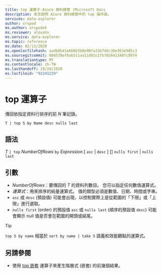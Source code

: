 ```yaml
---
title: top 運算子-Azure 資料總管 |Microsoft Docs
description: 本文說明 Azure 資料總管中的 top 操作員。
services: data-explorer
author: orspod
ms.author: orspodek
ms.reviewer: alexans
ms.service: data-explorer
ms.topic: reference
ms.date: 02/13/2020
ms.openlocfilehash: aadb0b41e666b5b0e90fa33b7ddc30e363e985c3
ms.sourcegitcommit: 608539af6ab511aa11d82c17b782641340fc8974
ms.translationtype: MT
ms.contentlocale: zh-TW
ms.lasthandoff: 10/20/2020
ms.locfileid: "92241229"
---
```

# <a name="top-operator"></a>top 運算子

傳回依指定資料行排序的前 *N* 筆記錄。

```kusto
T | top 5 by Name desc nulls last
```

## <a name="syntax"></a>語法

*T* `| top` *NumberOfRows* `by` *Expression* [ `asc`  |  `desc` ] [] `nulls first`  |  `nulls last`

## <a name="arguments"></a>引數

* *NumberOfRows*：要傳回的 *T* 的資料列數目。 您可以指定任何數值運算式。
* *運算式*：用來排序的純量運算式。 值的類型必須是數值、日期、時間或字串。
* `asc` 或 `desc` (預設值) 可能會出現，以控制實際上是從範圍的「下限」或「上限」進行選取。
* `nulls first` (order) 的預設值 `asc` 或 `nulls last` (順序的預設值 `desc`) 可能會顯示 null 值是否會在範圍的開頭或結尾。

> [!TIP]
> `top 5 by name` 相當於 `sort by name | take 5` 語義和效能觀點的運算式。

## <a name="see-also"></a>另請參閱 

* 使用 [top 嵌套](topnestedoperator.md) 運算子來產生階層式 (嵌套) 的前幾個結果。
